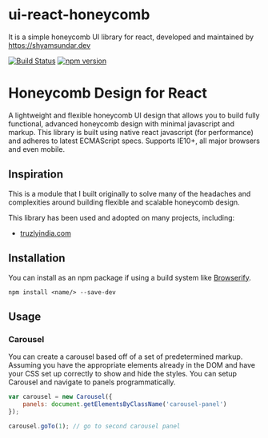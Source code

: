 # ui-react-honeycomb
It is a simple honeycomb UI library for react, developed and maintained by https://shyamsundar.dev

[![Build Status](https://travis-ci.org/mkay581/carousel-js.svg?branch=master)](https://travis-ci.org/mkay581/carousel-js)
[![npm version](https://badge.fury.io/js/carousel-js.svg)](https://badge.fury.io/js/carousel-js)

# Honeycomb Design for React

A lightweight and flexible honeycomb UI design that allows you to build fully functional, advanced honeycomb design with minimal javascript and markup.
This library is built using native react javascript (for performance) and adheres to latest ECMAScript specs.
Supports IE10+, all major browsers and even mobile.

## Inspiration

This is a module that I built originally to solve many of the headaches and complexities around building flexible
and scalable honeycomb design.

This library has been used and adopted on many projects, including:

* [truzlyindia.com](http://www.truzlyindia.com)


## Installation

You can install as an npm package if using a build system like [Browserify](http://browserify.org/). 

```
npm install <name/> --save-dev
```

## Usage

### Carousel

You can create a carousel based off of a set of predetermined markup. Assuming you have the appropriate elements
already in the DOM and have your CSS set up correctly to show and hide the styles. You can setup Carousel
and navigate to panels programmatically.

```javascript
var carousel = new Carousel({
    panels: document.getElementsByClassName('carousel-panel')
});

carousel.goTo(1); // go to second carousel panel
```

